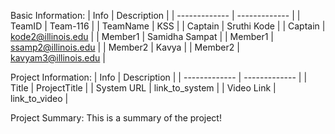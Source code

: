 Basic Information:
| Info  | Description |
| ------------- | ------------- |
| TeamID  | Team-116  |
| TeamName  | KSS  |
| Captain  | Sruthi Kode  |
| Captain  | kode2@illinois.edu  |
| Member1  | Samidha Sampat  |
| Member1  | ssamp2@illinois.edu  |
| Member2  | Kavya  |
| Member2  | kavyam3@illinois.edu  |

Project Information:
| Info | Description |
| ------------- | ------------- |
| Title  | ProjectTitle  |
| System URL  | link_to_system  |
| Video Link  | link_to_video  |

Project Summary:
This is a summary of the project!
